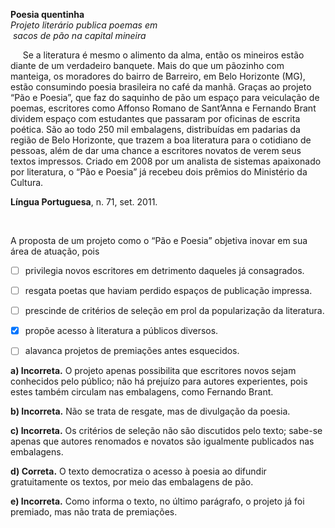 

**Poesia quentinha​**\
*Projeto literário publica poemas em\
 sacos de pão na capital mineira*

     Se a literatura é mesmo o alimento da alma, então os mineiros estão diante de um verdadeiro banquete. Mais do que um pãozinho com manteiga, os moradores do bairro de Barreiro, em Belo Horizonte (MG), estão consumindo poesia brasileira no café da manhã. Graças ao projeto “Pão e Poesia”, que faz do saquinho de pão um espaço para veiculação de poemas, escritores como Affonso Romano de Sant’Anna e Fernando Brant dividem espaço com estudantes que passaram por oficinas de escrita poética. São ao todo 250 mil embalagens, distribuídas em padarias da região de Belo Horizonte, que trazem a boa literatura para o cotidiano de pessoas, além de dar uma chance a escritores novatos de verem seus textos impressos. Criado em 2008 por um analista de sistemas apaixonado por literatura, o “Pão e Poesia” já recebeu dois prêmios do Ministério da Cultura.

**Língua Portuguesa**, n. 71, set. 2011.

 

A proposta de um projeto como o “Pão e Poesia” objetiva inovar em sua área de atuação, pois



- [ ] privilegia novos escritores em detrimento daqueles já consagrados.
- [ ] resgata poetas que haviam perdido espaços de publicação impressa.
- [ ] prescinde de critérios de seleção em prol da popularização da literatura.
- [x] propõe acesso à literatura a públicos diversos.
- [ ] alavanca projetos de premiações antes esquecidos.


**a) Incorreta.** O projeto apenas possibilita que escritores novos sejam conhecidos pelo público; não há prejuízo para autores experientes, pois estes também circulam nas embalagens, como Fernando Brant.

**b) Incorreta.** Não se trata de resgate, mas de divulgação da poesia.

**c) Incorreta.** Os critérios de seleção não são discutidos pelo texto; sabe-se apenas que autores renomados e novatos são igualmente publicados nas embalagens.

**d) Correta.** O texto democratiza o acesso à poesia ao difundir gratuitamente os textos, por meio das embalagens de pão.

**e) Incorreta.** Como informa o texto, no último parágrafo, o projeto já foi premiado, mas não trata de premiações.
